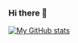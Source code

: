 ### Hi there 👋

[![My GitHub stats](https://github-readme-stats.vercel.app/api?username=jiwonpaly)](https://github.com/anuraghazra/github-readme-stats)
